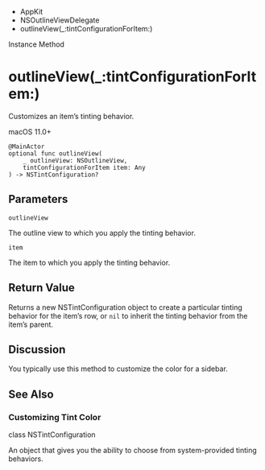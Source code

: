 

- AppKit
- NSOutlineViewDelegate
-  outlineView(\_:tintConfigurationForItem:) 

Instance Method

# outlineView(\_:tintConfigurationForItem:)

Customizes an item’s tinting behavior.

macOS 11.0+

``` source
@MainActor
optional func outlineView(
    _ outlineView: NSOutlineView,
    tintConfigurationForItem item: Any
) -> NSTintConfiguration?
```

## Parameters 

`outlineView`  

The outline view to which you apply the tinting behavior.

`item`  

The item to which you apply the tinting behavior.

## Return Value

Returns a new NSTintConfiguration object to create a particular tinting behavior for the item’s row, or `nil` to inherit the tinting behavior from the item’s parent.

## Discussion

You typically use this method to customize the color for a sidebar.

## See Also

### Customizing Tint Color

class NSTintConfiguration

An object that gives you the ability to choose from system-provided tinting behaviors.

